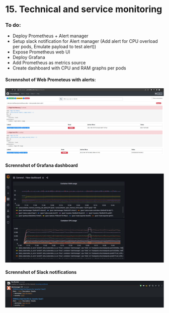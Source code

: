 # 15. Technical and service monitoring
### To do:
* Deploy Prometheus + Alert manager
* Setup slack notification for Alert manager (Add alert for CPU overload per pods, Emulate payload to test alert))
* Expose Prometheus web UI
* Deploy Grafana
* Add Prometheus as metrics source
* Create dashboard with CPU and RAM graphs per pods

#### Scrennshot of Web Prometeus with alerts:
![prometeus.JPG](./prometeus.JPG)

#### Scrennshot of Grafana dashboard
![grafana.JPG](./grafana.JPG)

#### Scrennshot of Slack notifications
![slack-notification.JPG](./slack-notification.JPG)